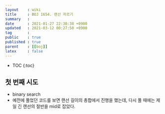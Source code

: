 ```yaml
---
layout    : wiki
title     : BOJ 1654. 랜선 자르기
summary   : 
date      : 2021-01-27 22:30:38 +0900
updated   : 2021-03-12 00:27:50 +0900
tag       : 
public    : true
published : true
parent    : [[boj]]
latex     : false
---
```

* TOC
{:toc}

## 첫 번째 시도
- binary search
- 예전에 풀었던 코드를 보면 랜선 길이의 총합에서 진행을 했는데, 다시 풀 때에는 제일 긴 랜선의 절반을 mid로 잡았다.
